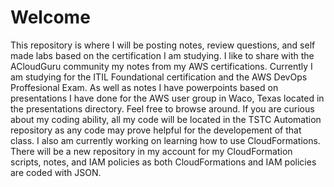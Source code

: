 # Welcome
This repository is where I will be posting notes, review questions, and self made labs based on the certification I am studying. 
I like to share with the ACloudGuru community my notes from my AWS certifications.
Currently I am studying for the ITIL Foundational certification and the AWS DevOps Proffesional Exam.
As well as notes I have powerpoints based on presentations I have done for the AWS user group in Waco, Texas located in the presentations directory.
Feel free to browse around.
If you are curious about my coding ability, all my code will be located in the TSTC Automation repository as any code may prove helpful for the developement of that class.
I also am currently working on learning how to use CloudFormations. There will be a new repository in my account for my CloudFormation scripts, notes, and IAM policies as both CloudFormations and IAM policies are coded with JSON.
